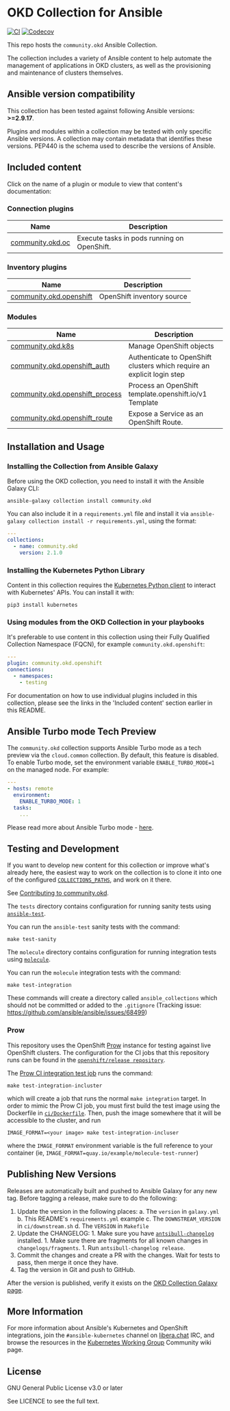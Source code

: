  # OKD Collection for Ansible

<!--- STARTREMOVE --->
[![CI](https://github.com/ansible-collections/community.okd/workflows/CI/badge.svg?event=push)](https://github.com/ansible-collections/community.okd/actions) [![Codecov](https://img.shields.io/codecov/c/github/ansible-collections/community.okd)](https://codecov.io/gh/ansible-collections/community.okd)

This repo hosts the `community.okd` Ansible Collection.

The collection includes a variety of Ansible content to help automate the management of applications in OKD clusters, as well as the provisioning and maintenance of clusters themselves.

<!--start requires_ansible-->
## Ansible version compatibility

This collection has been tested against following Ansible versions: **>=2.9.17**.

Plugins and modules within a collection may be tested with only specific Ansible versions.
A collection may contain metadata that identifies these versions.
PEP440 is the schema used to describe the versions of Ansible.
<!--end requires_ansible-->

## Included content

Click on the name of a plugin or module to view that content's documentation:

<!--start collection content-->
### Connection plugins
Name | Description
--- | ---
[community.okd.oc](https://github.com/ansible-collections/community.okd/blob/main/docs/community.okd.oc_connection.rst)|Execute tasks in pods running on OpenShift.

### Inventory plugins
Name | Description
--- | ---
[community.okd.openshift](https://github.com/ansible-collections/community.okd/blob/main/docs/community.okd.openshift_inventory.rst)|OpenShift inventory source

### Modules
Name | Description
--- | ---
[community.okd.k8s](https://github.com/ansible-collections/community.okd/blob/main/docs/community.okd.k8s_module.rst)|Manage OpenShift objects
[community.okd.openshift_auth](https://github.com/ansible-collections/community.okd/blob/main/docs/community.okd.openshift_auth_module.rst)|Authenticate to OpenShift clusters which require an explicit login step
[community.okd.openshift_process](https://github.com/ansible-collections/community.okd/blob/main/docs/community.okd.openshift_process_module.rst)|Process an OpenShift template.openshift.io/v1 Template
[community.okd.openshift_route](https://github.com/ansible-collections/community.okd/blob/main/docs/community.okd.openshift_route_module.rst)|Expose a Service as an OpenShift Route.

<!--end collection content-->

<!--- ENDREMOVE --->

## Installation and Usage

### Installing the Collection from Ansible Galaxy

Before using the OKD collection, you need to install it with the Ansible Galaxy CLI:

    ansible-galaxy collection install community.okd

You can also include it in a `requirements.yml` file and install it via `ansible-galaxy collection install -r requirements.yml`, using the format:

```yaml
---
collections:
  - name: community.okd
    version: 2.1.0
```

### Installing the Kubernetes Python Library

Content in this collection requires the [Kubernetes Python client](https://pypi.org/project/kubernetes/) to interact with Kubernetes' APIs. You can install it with:

    pip3 install kubernetes

### Using modules from the OKD Collection in your playbooks

It's preferable to use content in this collection using their Fully Qualified Collection Namespace (FQCN), for example `community.okd.openshift`:

```yaml
---
plugin: community.okd.openshift
connections:
  - namespaces:
    - testing
```

For documentation on how to use individual plugins included in this collection, please see the links in the 'Included content' section earlier in this README.

## Ansible Turbo mode Tech Preview


 The ``community.okd`` collection supports Ansible Turbo mode as a tech preview via the ``cloud.common`` collection. By default, this feature is disabled. To enable Turbo mode, set the environment variable `ENABLE_TURBO_MODE=1` on the managed node. For example:

 ```yaml
 ---
 - hosts: remote
   environment:
     ENABLE_TURBO_MODE: 1
   tasks:
     ...
 ```

 Please read more about Ansible Turbo mode - [here](https://github.com/ansible-collections/community.okd/blob/main/docs/ansible_turbo_mode.rst).

<!--- STARTREMOVE --->
## Testing and Development

If you want to develop new content for this collection or improve what's already here, the easiest way to work on the collection is to clone it into one of the configured [`COLLECTIONS_PATHS`](https://docs.ansible.com/ansible/latest/reference_appendices/config.html#collections-paths), and work on it there.

See [Contributing to community.okd](CONTRIBUTING.md).

The `tests` directory contains configuration for running sanity tests using [`ansible-test`](https://docs.ansible.com/ansible/latest/dev_guide/testing_integration.html).

You can run the `ansible-test` sanity tests with the command:

    make test-sanity

The `molecule` directory contains configuration for running integration tests using [`molecule`](https://molecule.readthedocs.io/).

You can run the `molecule` integration tests with the command:

    make test-integration

These commands will create a directory called `ansible_collections` which should not be committed or added to the `.gitignore` (Tracking issue: https://github.com/ansible/ansible/issues/68499)


### Prow

This repository uses the OpenShift [Prow](https://github.com/kubernetes/test-infra/blob/master/prow/README.md) instance for testing against live OpenShift clusters.
The configuration for the CI jobs that this repository runs can be found in the [`openshift/release repository`](https://github.com/openshift/release/blob/master/ci-operator/config/openshift/community.okd/openshift-community.okd-main.yaml).

The [Prow CI integration test job](https://github.com/openshift/release/blob/master/ci-operator/config/openshift/community.okd/openshift-community.okd-main.yaml#L40-L43)
runs the command:

    make test-integration-incluster

which will create a job that runs the normal `make integration` target. In order to mimic the Prow CI job, you must
first build the test image using the Dockerfile in [`ci/Dockerfile`](ci/Dockerfile). Then, push the image
somewhere that it will be accessible to the cluster, and run

    IMAGE_FORMAT=<your image> make test-integration-incluser

where the `IMAGE_FORMAT` environment variable is the full reference to your container (ie, `IMAGE_FORMAT=quay.io/example/molecule-test-runner`)

## Publishing New Versions

Releases are automatically built and pushed to Ansible Galaxy for any new tag. Before tagging a release, make sure to do the following:

  1. Update the version in the following places:
    a. The `version` in `galaxy.yml`
    b. This README's `requirements.yml` example
    c. The `DOWNSTREAM_VERSION` in `ci/downstream.sh`
    d. The `VERSION` in `Makefile`
  1. Update the CHANGELOG:
    1. Make sure you have [`antsibull-changelog`](https://pypi.org/project/antsibull-changelog/) installed.
    1. Make sure there are fragments for all known changes in `changelogs/fragments`.
    1. Run `antsibull-changelog release`.
  1. Commit the changes and create a PR with the changes. Wait for tests to pass, then merge it once they have.
  1. Tag the version in Git and push to GitHub.

After the version is published, verify it exists on the [OKD Collection Galaxy page](https://galaxy.ansible.com/community/okd).
<!--- ENDREMOVE --->

## More Information

For more information about Ansible's Kubernetes and OpenShift integrations, join the `#ansible-kubernetes` channel on [libera.chat](https://libera.chat/) IRC, and browse the resources in the [Kubernetes Working Group](https://github.com/ansible/community/wiki/Kubernetes) Community wiki page.

## License

GNU General Public License v3.0 or later

See LICENCE to see the full text.
